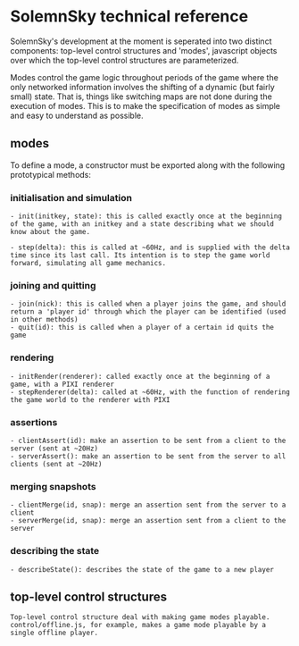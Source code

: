 # SolemnSky technical reference 

SolemnSky's development at the moment is seperated into two distinct components: top-level control structures and 'modes', javascript objects over which the top-level control structures are parameterized.

Modes control the game logic throughout periods of the game where the only networked information involves the shifting of a dynamic (but fairly small) state. That is, things like switching maps are not done during the execution of modes. This is to make the specification of modes as simple and easy to understand as possible.

## modes

To define a mode, a constructor must be exported along with the following prototypical methods:

### initialisation and simulation

	- init(initkey, state): this is called exactly once at the beginning of the game, with an initkey and a state describing what we should know about the game.

	- step(delta): this is called at ~60Hz, and is supplied with the delta time since its last call. Its intention is to step the game world forward, simulating all game mechanics.

### joining and quitting

	- join(nick): this is called when a player joins the game, and should return a 'player id' through which the player can be identified (used in other methods)
	- quit(id): this is called when a player of a certain id quits the game

### rendering

	- initRender(renderer): called exactly once at the beginning of a game, with a PIXI renderer
	- stepRenderer(delta): called at ~60Hz, with the function of rendering the game world to the renderer with PIXI

### assertions

	- clientAssert(id): make an assertion to be sent from a client to the server (sent at ~20Hz)
	- serverAssert(): make an assertion to be sent from the server to all clients (sent at ~20Hz)

### merging snapshots

	- clientMerge(id, snap): merge an assertion sent from the server to a client
	- serverMerge(id, snap): merge an assertion sent from a client to the server

### describing the state

	- describeState(): describes the state of the game to a new player 

## top-level control structures

	Top-level control structure deal with making game modes playable. control/offline.js, for example, makes a game mode playable by a single offline player.
